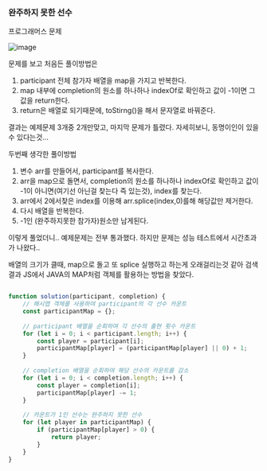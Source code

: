 ### 완주하지 못한 선수

프로그래머스 문제

![image](https://github.com/user-attachments/assets/2e5cdd27-706b-4d00-853c-ea018011c7ac)

문제를 보고 처음든 풀이방법은

1. participant 전체 참가자 배열을 map을 가지고 반복한다.
2. map 내부에 completion의 원소를 하나하나 indexOf로 확인하고 값이 -1이면 그값을 return한다.
3. return은 배열로 되기때문에, toStirng()을 해서 문자열로 바꿔준다.

결과는 예제문제 3개중 2개만맞고, 마지막 문제가 틀렸다.
자세히보니, 동명이인이 있을 수 있다는것...

두번째 생각한 풀이방법
1. 변수 arr를 만들어서, participant를 복사한다.
2. arr을 map으로 돌면서, completion의 원소를 하나하나 indexOf로 확인하고 값이 -1이 아니면(여기선 아닌걸 찾는다 즉 있는것), index를 찾는다.
3. arr에서 2에서찾은 index를 이용해 arr.splice(index,0)를해 해당값만 제거한다.
4. 다시 배열을 반복한다.
5. -1인 (완주하지못한 참가자)원소만 남게된다.

이렇게 풀었더니.. 예제문제는 전부 통과했다.
하지만 문제는 성능 테스트에서 시간초과가 나왔다..

배열의 크기가 클때, map으로 돌고 또 splice 실행하고 하는게 오래걸리는것 같아 
검색결과 JS에서 JAVA의 MAP처럼 객체를 활용하는 방법을 찾았다.

```js

function solution(participant, completion) {
    // 해시맵 객체를 사용하여 participant의 각 선수 카운트
    const participantMap = {};
    
    // participant 배열을 순회하며 각 선수의 출현 횟수 카운트
    for (let i = 0; i < participant.length; i++) {
        const player = participant[i];
        participantMap[player] = (participantMap[player] || 0) + 1;
    }
    
    // completion 배열을 순회하여 해당 선수의 카운트를 감소
    for (let i = 0; i < completion.length; i++) {
        const player = completion[i];
        participantMap[player] -= 1;
    }
    
    // 카운트가 1인 선수는 완주하지 못한 선수
    for (let player in participantMap) {
        if (participantMap[player] > 0) {
            return player;
        }
    }
}
```

